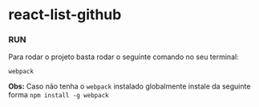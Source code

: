 # react-list-github

### RUN

Para rodar o projeto basta rodar o seguinte comando no seu terminal:

`webpack`

**Obs:** Caso não tenha o `webpack` instalado globalmente instale da seguinte forma `npm install -g webpack`
